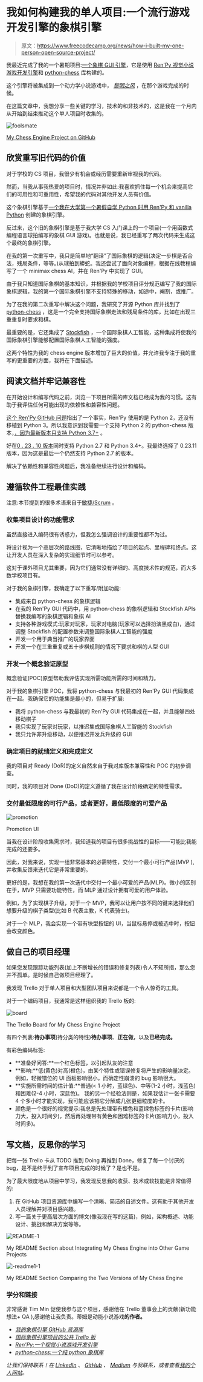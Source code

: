 # 我如何构建我的单人项目:一个流行游戏开发引擎的象棋引擎

> 原文：<https://www.freecodecamp.org/news/how-i-built-my-one-person-open-source-project/>

我最近完成了我的一个暑期项目:[一个象棋 GUI 引擎](https://github.com/RuolinZheng08/renpy-chess)，它是使用 [Ren'Py 视觉小说游戏开发引擎](http://renpy.org/)和 [python-chess](https://github.com/niklasf/python-chess) 库构建的。

这个引擎将被集成到一个动力学小说游戏中， [*黎明之风*](https://madeleine-chai.itch.io/the-wind-at-dawn) ，在那个游戏完成的时候。

在这篇文章中，我想分享一些关键的学习，技术的和非技术的，这是我在一个月内从开始到结束推动这个单人项目时收集的。

![foolsmate](img/7ab6d5eadd14f1ab240571ce6a6fa885.png)

[My Chess Engine Project on GitHub](https://github.com/RuolinZheng08/renpy-chess)

## 欣赏重写旧代码的价值

对于学校的 CS 项目，我很少有机会或经历需要重新审视我的代码。

然而，当我从事我热爱的项目时，情况并非如此:我喜欢抓住每一个机会来提高它们的可用性和可重用性，希望我的代码对其他开发人员有价值。

这个象棋引擎基于[一个我在大学第一个暑假自学 Python 时用 Ren'Py 和 vanilla Python](https://github.com/RuolinZheng08/renpy-chess-engine) 创建的象棋引擎。

反过来，这个旧的象棋引擎是基于我大学 CS 入门课上的一个项目(一个用函数式编程语言球拍编写的象棋 GUI 游戏)。也就是说，我已经重写了两次代码来生成这个最终的象棋引擎。

在我的第一次重写中，我只是简单地“翻译”了国际象棋的逻辑(决定一步棋是否合法，残局条件，等等。)从球拍到蟒蛇。我还尝试了面向对象编程，根据在线教程编写了一个 minimax chess AI，并在 Ren'Py 中实现了 GUI。

由于我只知道国际象棋的基本知识，并根据我的学校项目评分规范编写了我的国际象棋逻辑，我的第一个国际象棋引擎不支持特殊的移动，如途中，阉割，或推广。

为了在我的第二次重写中解决这个问题，我研究了开源 Python 库并找到了 [python-chess](https://github.com/niklasf/python-chess) ，这是一个完全支持国际象棋走法和残局条件的库，比如在出现三重重复时要求和棋。

最重要的是，它还集成了 [Stockfish](https://stockfishchess.org/) ，一个国际象棋人工智能，这种集成将使我的国际象棋引擎能够配置国际象棋人工智能的强度。

这两个特性为我的 chess engine 版本增加了巨大的价值，并允许我专注于我的重写的更重要的方面，我将在下面描述。

## 阅读文档并牢记兼容性

在开始设计和编写代码之前，浏览一下项目所需的库文档已经成为我的习惯。这有助于我评估任何可能出现的依赖性和兼容性问题。

[这个 Ren'Py GitHub 问题](https://github.com/renpy/renpy/issues/2003)指出了一个事实，Ren'Py 使用的是 Python 2，还没有移植到 Python 3。所以我意识到我需要一个支持 Python 2 的 python-chess 版本，[，因为最新版本只支持 Python 3.7+](https://python-chess.readthedocs.io/en/latest/#features) 。

好在[0 . 23 . 10 版本](https://python-chess.readthedocs.io/en/v0.23.10/index.html#features)同时支持 Python 2.7 和 Python 3.4+。我最终选择了 0.23.11 版本，因为这是最后一个仍然支持 Python 2.7 的版本。

解决了依赖性和兼容性问题后，我准备继续进行设计和编码。

## 遵循软件工程最佳实践

注意:本节提到的很多术语来自于[敏捷/Scrum](https://en.wikipedia.org/wiki/Scrum_%28software_development%29) 。

### 收集项目设计的功能需求

虽然直接进入编码很有诱惑力，但我怎么强调设计的重要性都不为过。

将设计视为一个高层次的路线图，它清晰地描绘了项目的起点、里程碑和终点。这让开发人员在深入复杂的实现细节时可以参考。

这对于课外项目尤其重要，因为它们通常没有详细的、高度技术性的规范，而大多数学校项目有。

对于我的象棋引擎，我确定了以下重写/附加功能:

*   集成来自 python-chess 的象棋逻辑
*   在我的 Ren'Py GUI 代码中，用 python-chess 的象棋逻辑和 Stockfish APIs 替换我编写的象棋逻辑和象棋 AI
*   支持各种游戏模式:玩家对玩家，玩家对电脑(玩家可以选择扮演黑或白)，通过调整 Stockfish 的配置参数来调整国际象棋人工智能的强度
*   开发一个用于典当推广的玩家界面
*   开发一个在三重重复或五十步棋规则的情况下要求和棋的人型 GUI

### 开发一个概念验证原型

概念验证(POC)原型帮助我评估实现所需功能所需的时间和精力。

对于我的象棋引擎 POC，我将 python-chess 与我最初的 Ren'Py GUI 代码集成在一起。我确保它的功能集是最小的，但易于扩展:

*   我将 python-chess 与我最初的 Ren'Py GUI 代码集成在一起，并且能够四处移动棋子
*   我只实现了玩家对玩家，以推迟集成国际象棋人工智能的 Stockfish
*   我只允许非升级移动，以便推迟开发兵升级的 GUI

### 确定项目的就绪定义和完成定义

我的项目对 Ready (DoR)的定义自然来自于我对库版本兼容性和 POC 的初步调查。

同时，我的项目对 Done (DoD)的定义遵循了我在设计阶段确定的特性需求。

### 交付最低限度的可行产品，或者更好，最低限度的可爱产品

![promotion](img/dadfcf66e5800d254210657694f16839.png)

Promotion UI

当我在设计阶段收集需求时，我知道我的项目有很多挑战性的目标——可能比我能完成的还要多。

因此，对我来说，实现一组非常基本的必需特性，交付一个最小可行产品(MVP ),并收集反馈来迭代它是非常重要的。

更好的是，我想在我的第一次迭代中交付一个最小可爱的产品(MLP)。微小的区别在于，MVP 只需要功能特性，而 MLP 通过设计拥有可爱的用户体验。

例如，为了实现棋子升级，对于一个 MVP，我可以让用户按不同的键来选择他们想要升级的棋子类型(比如 B 代表主教，K 代表骑士)。

对于一个 MLP，我会实现一个带有块型按钮的 UI，当鼠标悬停或被选中时，按钮会改变颜色。

## 做自己的项目经理

如果您发现跟踪功能列表(加上不断增长的错误和修复列表)令人不知所措，那么您并不孤单。是时候自己做项目经理了。

我发现 Trello 对于单人项目和大型团队项目来说都是一个令人惊奇的工具。

对于一个编码项目，我通常是这样组织我的 Trello 板的:

![board](img/0debc789798e0c7a076febf115aff604.png)

The Trello Board for My Chess Engine Project

有四个列表:**待办事项**(待分类的特性)**待办事项**、**正在做**，以及**已经完成。**

有彩色编码标签:

*   **准备好问答:**一个红色标签，以引起队友的注意
*   **影响:**低(黄色)对高(橙色)，由某个特性或错误修复将产生的影响量决定。例如，轻微错位的 UI 面板影响很小，而确定性崩溃的 bug 影响很大。
*   **实施所需时间的估计值:**普通(< 1 小时，蓝绿色)、中等(1-2 小时，浅蓝色)和困难(2-4 小时，深蓝色)。
    我的另一个经验法则是，如果我估计一张卡需要 4 个多小时才能实现，我可能应该把它分解成几张更细粒度的卡。
*   颜色是一个很好的视觉提示:我总是先处理带有橙色和蓝绿色标签的卡片(影响力大，投入时间少)，然后再处理带有黄色和困难标签的卡片(影响力小，投入时间多)。

## 写文档，反思你的学习

把每一张 Trello 卡从 TODO 推到 Doing 再推到 Done，修复了每一个讨厌的 bug，是不是终于到了宣布项目完成的时候了？是也不是。

为了最大限度地从项目中学习，我发现反思我的收获、技术或软技能是非常值得的:

1.  在 GitHub 项目资源库中编写一个清晰、简洁的自述文件。这有助于其他开发人员理解并对项目感兴趣。
2.  写一篇关于更高层次方面的博文(像我现在写的这篇)，例如，架构概述、功能设计、挑战和解决方案等等。

![README-1](img/eafb8a4cf5ed9f3201e0fff3f55b7ce2.png)

My README Section about Integrating My Chess Engine into Other Game Projects

![-readme1-1](img/d08eecfcdeebe4e3b46ec28b90c96333.png)

My README Section Comparing the Two Versions of My Chess Engine

### 学分和链接

非常感谢 Tim Min 促使我参与这个项目，感谢他在 Trello 董事会上的贡献(新功能想法+ QA ),感谢他让我负责。蒂姆是动能小说游戏[](https://madeleine-chai.itch.io/the-wind-at-dawn)**的作者。**

*   *[我的象棋引擎 GitHub 资源库](https://github.com/RuolinZheng08/renpy-chess)*
*   *[国际象棋引擎项目的公共 Trello 板](https://trello.com/b/ip9YLSPa/renpy-chess)*
*   *[Ren'Py:一个视觉小说游戏开发引擎](https://www.renpy.org/)*
*   *[python-chess:一个纯 python 象棋库](https://python-chess.readthedocs.io/en/latest/)*

*让我们保持联系！在 [LinkedIn](https://www.linkedin.com/in/ruolin-zheng/) 、 [GitHub](https://github.com/RuolinZheng08) 、 [Medium](https://medium.com/@ruolinzheng) 与我联系，或者查看[我的个人网站](https://ruolinzheng08.github.io/)。*
